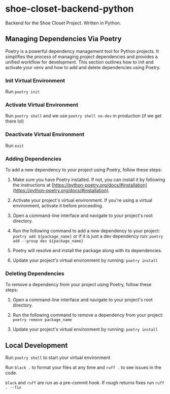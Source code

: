 # shoe-closet-backend-python
Backend for the Shoe Closet Project. Written in Python.


## Managing Dependencies Via Poetry

Poetry is a powerful dependency management tool for Python projects. It simplifies the process of managing project dependencies and provides a unified workflow for development. This section outlines how to init and activate your venv and how to add and delete dependencies using Poetry.

### Init Virtual Environment

Run `poetry init`

### Activate Virtual Environment

Run `poetry shell` and we use `poetry shell no-dev` in production (if we get there lol)

### Deactivate Virtual Environment

Run `exit`

### Adding Dependencies

To add a new dependency to your project using Poetry, follow these steps:

1. Make sure you have Poetry installed. If not, you can install it by following the instructions at [https://python-poetry.org/docs/#installation](https://python-poetry.org/docs/#installation).

2. Activate your project's virtual environment. If you're using a virtual environment, activate it before proceeding.

3. Open a command-line interface and navigate to your project's root directory.

4. Run the following command to add a new dependency to your project: `poetry add ${package_name}` or if it is just a dev dependency run: `poetry add --group dev ${package_name}`
5. Poetry will resolve and install the package along with its dependencies.

6. Update your project's virtual environment by running: `poetry install`


### Deleting Dependencies

To remove a dependency from your project using Poetry, follow these steps:

1. Open a command-line interface and navigate to your project's root directory.

2. Run the following command to remove a dependency from your project: `poetry remove package_name`
3. Update your project's virtual environment by running: `poetry install`

## Local Development

Run `poetry shell` to start your virtual environment

Run `black .` to format your files at any time and `ruff .` to see issues in the code. 

`black` and `ruff` are run as a pre-commit hook. If rough returns fixes run `ruff . --fix`

